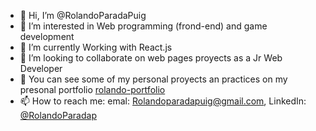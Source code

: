 - 👋 Hi, I’m @RolandoParadaPuig
- 👀 I’m interested in Web programming (frond-end) and game development
- 🌱 I’m currently Working with React.js 
- 💞️ I’m looking to collaborate on web pages proyects as a Jr Web Developer
- 🙌 You can see some of my personal proyects an practices on my presonal portfolio [rolando-portfolio](https://rolando-portfolio.web.app/)
- 📫 How to reach me: emal: Rolandoparadapuig@gmail.com, LinkedIn: [@RolandoParadap](www.linkedin.com/in/rolando-parada-puig)

<!---
RolandoParadaPuig/RolandoParadaPuig is a ✨ special ✨ repository because its `README.md` (this file) appears on your GitHub profile.
You can click the Preview link to take a look at your changes.
--->
